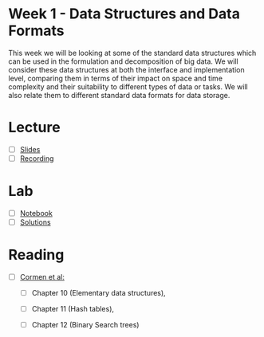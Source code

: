 # Week 1 - Data Structures and Data Formats
This week we will be looking at some of the standard data structures which can be used in the formulation and decomposition of big data. We will consider these data structures at both the interface and implementation level, comparing them in terms of their impact on space and time complexity and their suitability to different types of data or tasks. We will also relate them to different standard data formats for data storage.

# Lecture
- [ ] [Slides]()
- [ ] [Recording]()

# Lab
- [ ] [Notebook]()
- [ ] [Solutions]()

# Reading
- [ ] [Cormen et al:](https://readinglists.sussex.ac.uk/leganto/public/44SUS_INST/citation/24386287590002461?auth=SAML)
  - [ ] Chapter 10 (Elementary data structures),
  - [ ] Chapter 11 (Hash tables),
  - [ ] Chapter 12 (Binary Search trees)



